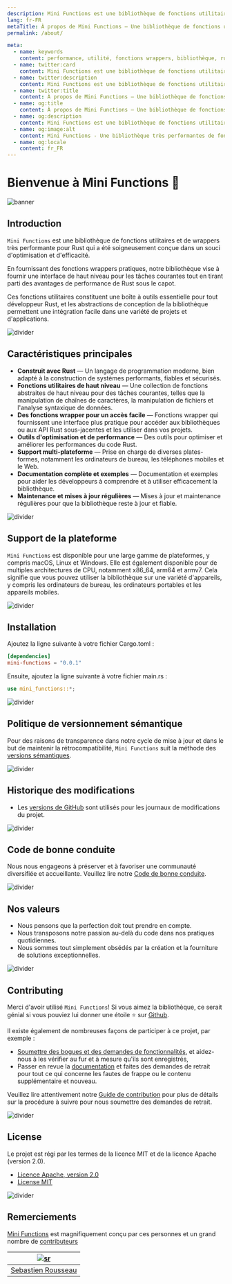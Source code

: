```yaml
---
description: Mini Functions est une bibliothèque de fonctions utilitaires et de wrappers très performante pour Rust qui a été soigneusement conçue dans un souci d'optimisation et d'efficacité.
lang: fr-FR
metaTitle: À propos de Mini Functions — Une bibliothèque de fonctions utilitaires et de wrappers très performante pour Rust
permalink: /about/

meta:
  - name: keywords
    content: performance, utilité, fonctions wrappers, bibliothèque, rust, optimisation, efficacité, abstractions de haut niveau
  - name: twitter:card
    content: Mini Functions est une bibliothèque de fonctions utilitaires et de wrappers très performante pour Rust qui a été soigneusement conçue dans un souci d'optimisation et d'efficacité.
  - name: twitter:description
    content: Mini Functions est une bibliothèque de fonctions utilitaires et de wrappers très performante pour Rust qui a été soigneusement conçue dans un souci d'optimisation et d'efficacité.
  - name: twitter:title
    content: À propos de Mini Functions — Une bibliothèque de fonctions utilitaires et de wrappers très performante pour Rust
  - name: og:title
    content: À propos de Mini Functions — Une bibliothèque de fonctions utilitaires et de wrappers très performante pour Rust
  - name: og:description
    content: Mini Functions est une bibliothèque de fonctions utilitaires et de wrappers très performante pour Rust qui a été soigneusement conçue dans un souci d'optimisation et d'efficacité.
  - name: og:image:alt
    content: Mini Functions - Une bibliothèque très performantes de fonctions utilitaires et de wrapper pour Rust
  - name: og:locale
    content: fr_FR
---
```


# Bienvenue à Mini Functions 👋

![banner]

## Introduction

`Mini Functions` est une bibliothèque de fonctions utilitaires et de
wrappers très performante pour Rust qui a été soigneusement conçue dans
un souci d'optimisation et d'efficacité.

En fournissant des fonctions wrappers pratiques, notre bibliothèque
vise à fournir une interface de haut niveau pour les tâches courantes
tout en tirant parti des avantages de performance de Rust sous le capot.

Ces fonctions utilitaires constituent une boîte à outils essentielle
pour tout développeur Rust, et les abstractions de conception de la
bibliothèque permettent une intégration facile dans une variété de
projets et d'applications.

![divider][divider]

## Caractéristiques principales

- **Construit avec Rust** — Un langage de programmation moderne, bien
  adapté à la construction de systèmes performants, fiables et
  sécurisés.
- **Fonctions utilitaires de haut niveau** — Une collection de fonctions
  abstraites de haut niveau pour des tâches courantes, telles que la
  manipulation de chaînes de caractères, la manipulation de fichiers et
  l'analyse syntaxique de données.
- **Des fonctions wrapper pour un accès facile** — Fonctions wrapper qui
  fournissent une interface plus pratique pour accéder aux bibliothèques
  ou aux API Rust sous-jacentes et les utiliser dans vos projets.
- **Outils d'optimisation et de performance** — Des outils pour
  optimiser et améliorer les performances du code Rust.
- **Support multi-plateforme** — Prise en charge de diverses plates-
  formes, notamment les ordinateurs de bureau, les téléphones mobiles et
  le Web.
- **Documentation complète et exemples** — Documentation et exemples
  pour aider les développeurs à comprendre et à utiliser efficacement
  la bibliothèque.
- **Maintenance et mises à jour régulières** — Mises à jour et
  maintenance régulières pour que la bibliothèque reste à jour et
  fiable.

![divider][divider]

## Support de la plateforme

`Mini Functions` est disponible pour une large gamme de plateformes, y
compris macOS, Linux et Windows. Elle est également disponible pour de
multiples architectures de CPU, notamment x86_64, arm64 et armv7. Cela
signifie que vous pouvez utiliser la bibliothèque sur une variété
d'appareils, y compris les ordinateurs de bureau, les ordinateurs
portables et les appareils mobiles.

![divider][divider]

## Installation

Ajoutez la ligne suivante à votre fichier Cargo.toml :

```toml
[dependencies]
mini-functions = "0.0.1"
```

Ensuite, ajoutez la ligne suivante à votre fichier main.rs :

```rust
use mini_functions::*;
```

![divider][divider]

## Politique de versionnement sémantique

Pour des raisons de transparence dans notre cycle de mise à jour et dans
le but de maintenir la rétrocompatibilité, `Mini Functions` suit la
méthode des [versions sémantiques][7].

![divider][divider]

## Historique des modifications

- Les [versions de GitHub][8] sont utilisés pour les journaux de
  modifications du projet.

![divider][divider]

## Code de bonne conduite

Nous nous engageons à préserver et à favoriser une communauté
diversifiée et accueillante. Veuillez lire notre
[Code de bonne conduite][4].

![divider][divider]

## Nos valeurs

- Nous pensons que la perfection doit tout prendre en compte.
- Nous transposons notre passion au-delà du code dans nos pratiques
  quotidiennes.
- Nous sommes tout simplement obsédés par la création et la fourniture
  de solutions exceptionnelles.

![divider][divider]

## Contributing

Merci d'avoir utilisé `Mini Functions`! Si vous aimez la bibliothèque,
ce serait génial si vous pouviez lui donner une étoile ⭐ sur
[Github][6].

Il existe également de nombreuses façons de participer à ce projet,
par exemple :

- [Soumettre des bogues et des demandes de fonctionnalités][3], et
  aidez-nous à les vérifier au fur et à mesure qu'ils sont enregistrés,
- Passer en revue la [documentation][0] et faites des demandes de
  retrait pour tout ce qui concerne les fautes de frappe ou le contenu
  supplémentaire et nouveau.

Veuillez lire attentivement notre [Guide de contribution][4] pour plus
de détails sur la procédure à suivre pour nous soumettre des demandes
de retrait.

![divider][divider]

## License

Le projet est régi par les termes de la licence MIT et de la licence
Apache (version 2.0).

- [Licence Apache, version 2.0][1]
- [License MIT][2]

![divider][divider]

## Remerciements

[Mini Functions][0] est magnifiquement conçu par ces personnes et un
grand nombre de [contributeurs][5]

|       [![sr]][sr-url]        |
| :--------------------------: |
| [Sebastien Rousseau][sr-url] |

[0]: https://minifunctions.com 'Site web Mini Functions'
[1]: http://www.apache.org/licenses/LICENSE-2.0 'Licence Apache, version 2.0'
[2]: http://opensource.org/licenses/MIT 'License MIT'
[3]: https://github.com/sebastienrousseau/mini-functions.github.io/issues 'Issues GitHub pour Mini Functions'
[4]: https://raw.githubusercontent.com/sebastienrousseau/mini-functions.github.io/main/.github/CONTRIBUTING.md '#Code de bonne conduite'
[5]: https://github.com/sebastienrousseau/mini-functions.github.io/graphs/contributors 'List des contributeurs'
[6]: https://github.com/sebastienrousseau/mini-functions.github.io/ 'Dépôt GitHub pour Mini Functions'
[7]: http://semver.org/ 'Version sémantique 2.0.0'
[8]: https://raw.githubusercontent.com/sebastienrousseau/mini-functions.github.io/releases 'Versions GitHub pour le site web Mini Functions'
[banner]: https://raw.githubusercontent.com/sebastienrousseau/vault/main/assets/banners/banner-mini-functions.svg 'Bannière pour Mini Functions'
[divider]: https://raw.githubusercontent.com/sebastienrousseau/vault/main/assets/elements/divider.svg 'Diviseur pour le site web Mini Functions'
[sr-url]: https://github.com/sebastienrousseau 'Sebastien Rousseau'
[sr]: https://avatars0.githubusercontent.com/u/1394998?s=117 'Sebastien Rousseau'

